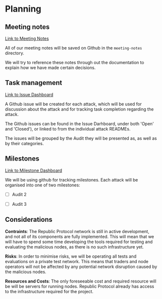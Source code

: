 # Planning

## Meeting notes

[Link to Meeting Notes](./meeting-notes)

All of our meeting notes will be saved on Github in the `meeting-notes` directory.

We will try to reference these notes through out the documentation to explain how we have made certain decisions.


## Task management

[Link to Issue Dashboard](https://github.com/republicprotocol/malicious-nodes/issues)

A Github issue will be created for each attack, which will be used for discussion about the attack and for tracking task completion regarding the attack.

The Github issues can be found in the Issue Darhboard, under both 'Open' and 'Closed'), or linked to from the individual attack READMEs.

The issues will be grouped by the Audit they will be presented as, as well as by their categories.


## Milestones

[Link to Milestone Dashboard](https://github.com/republicprotocol/malicious-nodes/milestones)

We will be using github for tracking milestones. Each attack will be organised into one of two milestones:

- [ ] Audit 2
- [ ] Audit 3


## Considerations

**Contraints**: The Republic Protocol network is still in active development, and not all of its components are fully implemented. This will mean that we will have to spend some time developing the tools required for testing and evaluating the malicious nodes, as there is no such infrastructure yet.

**Risks**: In order to minimise risks, we will be operating all tests and evaluations on a private test network. This means that traders and node operators will not be affected by any potential network disruption caused by the malicious nodes.

**Resources and Costs**: The only foreseeable cost and required resource will be will be servers for running nodes. Republic Protocol already has access to the infrastructure required for the project.
